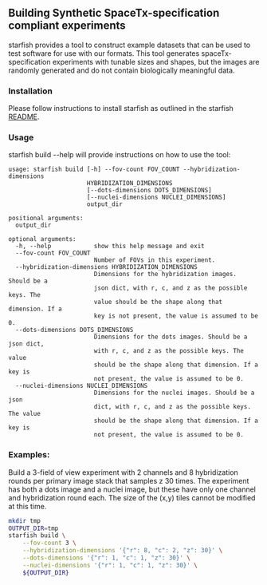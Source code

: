 ## Building Synthetic SpaceTx-specification compliant experiments

starfish provides a tool to construct example datasets that can be used to test software for use with our formats.
This tool generates spaceTx-specification experiments with tunable sizes and shapes, but the images are randomly generated and do not contain biologically meaningful data. 

### Installation

Please follow instructions to install starfish as outlined in the starfish [README](/README.md).

### Usage

starfish build --help will provide instructions on how to use the tool: 
```
usage: starfish build [-h] --fov-count FOV_COUNT --hybridization-dimensions
                      HYBRIDIZATION_DIMENSIONS
                      [--dots-dimensions DOTS_DIMENSIONS]
                      [--nuclei-dimensions NUCLEI_DIMENSIONS]
                      output_dir

positional arguments:
  output_dir

optional arguments:
  -h, --help            show this help message and exit
  --fov-count FOV_COUNT
                        Number of FOVs in this experiment.
  --hybridization-dimensions HYBRIDIZATION_DIMENSIONS
                        Dimensions for the hybridization images. Should be a
                        json dict, with r, c, and z as the possible keys. The
                        value should be the shape along that dimension. If a
                        key is not present, the value is assumed to be 0.
  --dots-dimensions DOTS_DIMENSIONS
                        Dimensions for the dots images. Should be a json dict,
                        with r, c, and z as the possible keys. The value
                        should be the shape along that dimension. If a key is
                        not present, the value is assumed to be 0.
  --nuclei-dimensions NUCLEI_DIMENSIONS
                        Dimensions for the nuclei images. Should be a json
                        dict, with r, c, and z as the possible keys. The value
                        should be the shape along that dimension. If a key is
                        not present, the value is assumed to be 0.
```

### Examples:

Build a 3-field of view experiment with 2 channels and 8 hybridization rounds per primary image stack that samples z 30 times. 
The experiment has both a dots image and a nuclei image, but these have only one channel and hybridization round each. 
The size of the (x,y) tiles cannot be modified at this time. 

```bash
mkdir tmp
OUTPUT_DIR=tmp
starfish build \
    --fov-count 3 \
    --hybridization-dimensions '{"r": 8, "c": 2, "z": 30}' \
    --dots-dimensions '{"r": 1, "c": 1, "z": 30}' \
    --nuclei-dimensions '{"r": 1, "c": 1, "z": 30}' \
    ${OUTPUT_DIR}
```
